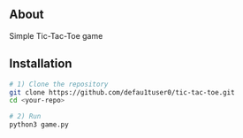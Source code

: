 ## About
Simple Tic-Tac-Toe game

## Installation

```bash
# 1) Clone the repository
git clone https://github.com/defau1tuser0/tic-tac-toe.git
cd <your-repo>

# 2) Run
python3 game.py